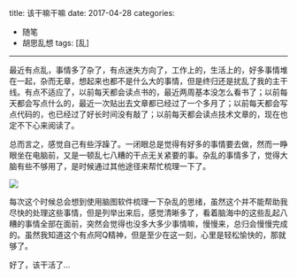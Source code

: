 title: 该干嘛干嘛
date: 2017-04-28
categories: 
- 随笔
- 胡思乱想
tags: [乱]
---

最近有点乱，事情多了杂了，有点迷失方向了，工作上的，生活上的，好多事情堆在一起，杂而无章，想起来也都不是什么大的事情，但是终归还是扰乱了我的主干线。有点不适应了，以前每天都会读点书的，最近两周基本没怎么看书了；以前每天都会写点什么的，最近一次贴出去文章都已经过了一个多月了；以前每天都会写点代码的，也已经过了好长时间没有敲了；以前每天都会读点技术文章的，现在也定不下心来阅读了。
<!-- more -->
总而言之，感觉自己有些浮躁了。一闭眼总是觉得有好多的事情要去做，然而一睁眼坐在电脑前，又是一顿乱七八糟的干点无关紧要的事。杂乱的事情多了，觉得大脑有些不够用了，是时候通过其他途径来帮忙梳理一下了。

![](/assets/img/me/近期-20170418.png)

每次这个时候总会想到使用脑图软件梳理一下杂乱的思绪，虽然这个并不能帮助我尽快的处理这些事情，但是列举出来后，感觉清晰多了，看着脑海中的这些乱起八糟的事情全部在面前，突然会觉得也没多大多少事情嘛，慢慢来，总归会慢慢完成的。虽然我知道这个有点阿Q精神，但是至少在这一刻，心里是轻松愉快的，那就够了。

好了，该干活了...